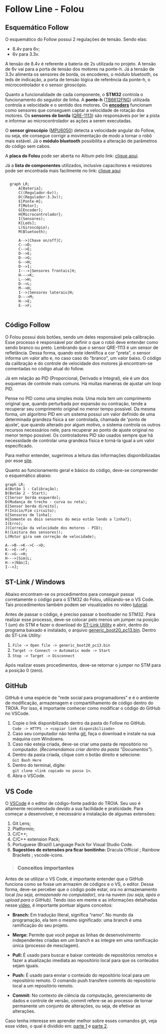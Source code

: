 # Follow Line - Folou

## Esquemático Follow

O esquemático do Follow possui 2 regulações de tensão. Sendo elas: 
* 8.4v para 6v;
* 6v para 3.3v.

A tensão de 8.4v é referente a bateria de 2s utilizada no projeto. A tensão de 6v vai para a porta de tensão dos motores na ponte-h. Já a tensão de 3.3v alimenta os sensores de borda, os encoderes, o módulo bluetooth, os leds de indicação, a porta de tensão lógica de referência da ponte-h, o microcontrolador e o sensor giroscópio.

Quanto a funcionalidade de cada componente, o **STM32** controla o funcionamento do seguidor de linha. A **ponte-h** ([TB6612FNG](https://pdf1.alldatasheet.com/datasheet-pdf/view/807693/TOSHIBA/TB6612FNG.html)) utilizada  controla a velocidade e o sentido dos motores. Os [**encoders**](https://www.pololu.com/product/2598) funcionam como sensores que conseguem captar a velocidade de rotação dos motores. Os **sensores de borda** ([QRE-1113](https://pdf1.alldatasheet.com/datasheet-pdf/view/54347/FAIRCHILD/QRE1113.html)) são responsáveis por ler a pista e informar ao microcontrolador as ações a serem executadas.  

O **sensor giroscópio** ([MPU6050](https://pdf1.alldatasheet.com/datasheet-pdf/view/1132807/TDK/MPU-6050.html)) detecta a velocidade angular do Follow, ou seja, ele consegue corrigir a movimentação de modo a tornar o robô mais estável. Já o **módulo bluetooth** possibilita a alteração de parâmetros do código sem cabos. 

A **placa do Folou** pode ser aberta no Altium pelo link: [clique aqui](https://drive.google.com/file/d/1bIMbuUDfYTGX7AZl_Yzk-90sEEceC01L/view?usp=share_link). 

Já a **lista de componentes** utilizados, inclusive capacitores e resistores pode ser encontrada mais facilmente no link: [clique aqui](https://drive.google.com/file/d/1mZapJbVWj3NlYjh2zEogA1wd6Zr_QdYQ/view?usp=share_link)

```mermaid

  graph LR;
      A[Bateria];
	  C((Regulador-6v));
	  D((Regulador-3.3v));
	  E[Ponte-H];
	  F[Motor];
	  G[Encoder];
	  H{Microcontrolador};
	  I(Sensores);
	  K[Leds];
	  L(Giroscópio);
	  M(Bluetooth);

	  A-->|Chave on/off|C;	
      C-->D;
      C-->E;
      D-->E;
	  D-->G;
	  G-->H;
	  D-->I;
	  I--->|Sensores frontais|H;
	  H--->K;
	  L-->H;
	  D-->L;
	  M-->H;
	  I-->|Sensores laterais|H;
	  D--->M;
	  H-->E;
      E-->F;
	  
```

## Código Follow 

O Folou possui dois botões, sendo um deles responsável pela calibração. Esse processo é responsável por definir o que o robô deve entender como sendo branco ou preto. Lembrando que o sensor QRE-1113 é um sensor de refletância. Dessa forma, quando este identifica a cor "preta", o sensor informa um valor alto e, no caso caso do "branco", um valor baixo. O código da calibração e do controle de velocidade dos motores já encontram-se comentadas no código atual do follow.  

Já em relação ao PID (Proporcional, Derivado e Integral), ele é um dos esquemas de controle mais comuns. Há muitas maneiras de ajustar um loop PID.

Pense no PID como uma simples mola. Uma mola tem um comprimento original que, quando perturbada por expansão ou contração, tende a recuperar seu comprimento original no menor tempo possível. Da mesma forma, um algoritmo PID em um sistema possui um valor definido de uma determinada grandeza física a ser controlada, chamada de 'ponto de ajuste', que quando alterado por algum motivo, o sistema controla os outros recursos necessários nele, para recuperar ao ponto de ajuste original no menor tempo possível. Os controladores PID são usados ​​sempre que há necessidade de controlar uma grandeza física e torná-la igual a um valor especificado. 

Para melhor entender, sugerimos a leitura das informações disponibilizadas por esse [site](https://www.instructables.com/Line-Follower-Robot-PID-Control-Android-Setup/).

Quanto ao funcionamento geral e básico do código, deve-se compreender o esquemático abaixo:
```mermaid
graph LR;
A(Botão 1 - Calibração);
B(Botão 2 - Start);
C[Sersor borda esquerdo];
D(Mudança de trecho - curva ou reta);
E[Sensor borda direito];
F(Início/Fim circuito);
G[Sensores de linha];
H{Somente os dois sensores do meio estão lendo a linha?};
I(Erro);
J(Correção da velocidade dos motores - PID);
K((Leitura dos sensores));
L(Motor gira sem correção de velocidade);

A-->B-->K-->C-->D;
K-->E-->F;
K-->G-->H;
H--->|Sim|L;
H-->|Não|I;
I-->J;
```
## ST-Link / Windows
Abaixo encontram-se os procedimentos para conseguir passar corretamente o código para o STM32 do Folou, utilizando-se o VS Code. Tais procedimentos também podem ser visualizados no vídeo [tutorial](https://www.youtube.com/watch?v=mOzsBYo3h4M&ab_channel=TechHelp).

Antes de passar o código, é preciso passar o bootloader no STM32. Para realizar esse processo, deve-se colocar pelo menos um jumper na posição 1 (um) do STM e fazer o download  do [ST-Link Utility](https://www.st.com/en/development-tools/stsw-link004.html) e abrir, dentro do programa baixado e instalado, o arquivo [generic_boot20_pc13.bin](https://github.com/rogerclarkmelbourne/STM32duino-bootloader/tree/master/binaries). Dentro do ST-Link Utility:

 1. `File -> Open file -> generic_boot20_pc13.bin`
 2. `Target -> Connect -> Automatic mode -> Start`
 3. `Stop -> Target -> Disconnect`

Após realizar esses procedimentos, deve-se retornar o jumper no STM para a posição 0 (zero).

## GitHub

GitHub é uma espécie de "rede social para programadores" e é o ambiente de modificação, armazenagem e compartilhamento de código dentro do TROIA. Por isso, é importante conhecer como modificar o código do GitHub no VSCode. 

1. Copie o link disponibilizado dentro da pasta do Follow no GitHub.   
`Code -> HTTPS -> <copiar link disponibilizado>`
2. Caso seu computador não tenha [git](https://gitforwindows.org/), faça o download e instale na sua máquina com Windowns.  
3. Caso não esteja criada, deve-se criar uma pasta de repositório no computador. (*Recomendamos criar dentro da pasta "Documentos"*). 
4. Dentro da pasta criada, clique com o botão direito e selecione:  
`Git Bash Here`
5. Dentro do terminal, digite:  
`git clone <link copiado no passo 1>`. 
6. Abra o VSCode.

## VS Code

O [VSCode](https://code.visualstudio.com/download) é o editor de código-fonte padrão do TROIA. Seu uso é altamente recomendado devido a sua facilidade e praticidade. Para começar a desenvolver, é necessário a instalação de algumas extensões:

1. Git Lens;
2. Platformio;
3. C/C++;
4. C/C++ extension Pack;
5. Portuguese (Brazil) Language Pack for Visual Studio Code.
6. **Sugestões de extensões pra ficar bonitinho:** Dracula Official ; Rainbow Brackets ; vscode-icons.  

>### Conceitos importantes 
Antes de se utilizar o VS Code, é importante entender que o GitHub funciona como se fosse um armazém de códigos e o VS, o editor. Dessa forma, deve-se perceber que o código pode estar, ora no armazenamento local *(ou seja, armazenado no computador)*, ora na nuvem *(ou seja, após o upload para o GitHub)*. Tendo isso em mente e as informações detalhadas nesse [vídeo](https://www.youtube.com/watch?v=HIqyLRKv-YE&ab_channel=ThiCode), é importante pontuar alguns conceitos:

* **Branch:** Em tradução literal, significa “ramo”. No mundo da programação, ela tem o mesmo significado: uma branch é uma ramificação do seu projeto. 

* **Merge:** Permite que você pegue as linhas de desenvolvimento independentes criadas em um branch e as integre em uma ramificação única (processo de mesclagem).

* **Pull:** É usado para buscar e baixar conteúdo de repositórios remotos e fazer a atualização imediata ao repositório local para que os conteúdos sejam iguais. 

* **Push:**  É usado para enviar o conteúdo do repositório local para um repositório remoto. O comando push transfere commits do repositório local a um repositório remoto.

* **Commit:** No contexto de ciência da computação, gerenciamento de dados e controle de versão, commit refere-se ao processo de tornar permanente um conjunto de alterações, ou seja, de efetivar as alterações.  

Caso tenha interesse em aprender melhor sobre esses comandos git, veja esse vídeo, o qual é dividido em: [parte 1](https://www.youtube.com/watch?v=Ckig8H_h538&ab_channel=ThiCode) e [parte 2](https://www.youtube.com/watch?v=o_ECnZ8zk_Q&ab_channel=ThiCode).
